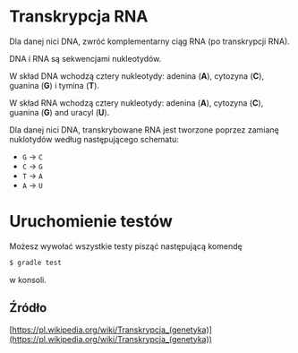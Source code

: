 # Transkrypcja RNA

Dla danej nici DNA, zwróć komplementarny ciąg RNA (po transkrypcji RNA).

DNA i RNA są sekwencjami nukleotydów.

W skład DNA wchodzą cztery nukleotydy: adenina (**A**), cytozyna (**C**),
guanina (**G**) i tymina (**T**).

W skład RNA wchodzą cztery nukleotydy: adenina (**A**), cytozyna (**C**),
guanina (**G**) and uracyl (**U**).

Dla danej nici DNA, transkrybowane RNA jest tworzone poprzez zamianę nuklotydów
według następującego schematu:

* `G` -> `C`
* `C` -> `G`
* `T` -> `A`
* `A` -> `U`


# Uruchomienie testów

Możesz wywołać wszystkie testy pisząć następującą komendę

```sh
$ gradle test
```

w konsoli.

## Źródło

[https://pl.wikipedia.org/wiki/Transkrypcja_(genetyka)](https://pl.wikipedia.org/wiki/Transkrypcja_(genetyka))
